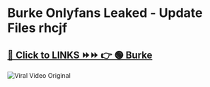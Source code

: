 
 # Burke Onlyfans Leaked - Update Files rhcjf

## <h2><a href="https://clipsfans.com/Burke&ref=git">🔗 Click to LINKS ⏩⏩ 👉 🟢 Burke </a></h2>

<a href="https://clipsfans.com/Burke&ref=git" rel="nofollow" data-target="animated-image.originalLink"><img src="https://i.ibb.co.com/xMMVF88/686577567.gif" alt="Viral Video Original" style="max-width: 100%; display: inline-block;" data-target="animated-image.originalImage"></a>

